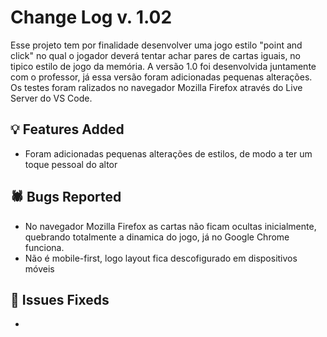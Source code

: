 # Change Log v. 1.02

Esse projeto tem por finalidade desenvolver uma jogo estilo "point and click" no qual o jogador deverá tentar achar pares de cartas iguais, no tipico estilo de jogo da memória. A versão 1.0 foi desenvolvida juntamente com o professor, já essa versão foram adicionadas pequenas alterações. Os testes foram ralizados no navegador Mozilla Firefox através do Live Server do VS Code.

## 💡 Features Added

- Foram adicionadas pequenas alterações de estilos, de modo a ter um toque pessoal do altor
  

## 🕷️ Bugs Reported

- No navegador Mozilla Firefox as cartas não ficam ocultas inicialmente, quebrando totalmente a dinamica do jogo, já no Google Chrome funciona.
- Não é mobile-first, logo layout fica descofigurado em dispositivos móveis


## 🔧 Issues Fixeds

-

